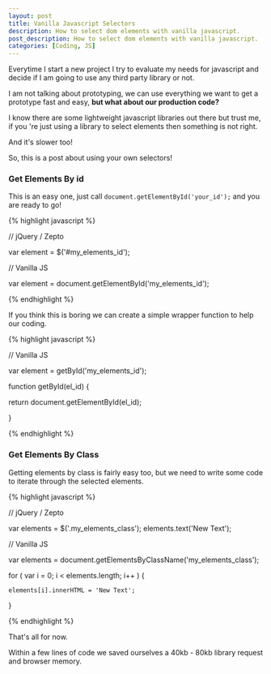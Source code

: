 ```yaml
---
layout: post
title: Vanilla Javascript Selectors
description: How to select dom elements with vanilla javascript.
post_description: How to select dom elements with vanilla javascript.
categories: [Coding, JS]
---
```


Everytime I start a new project I try to evaluate my needs for javascript and decide if I am going to use any third party library or not.

I am not talking about prototyping, we can use everything we want to get a prototype fast and easy, **but what about our production code?**

I know there are some lightweight javascript libraries out there but trust me, if you 're just using a library to select elements then something is not right.

And it's slower too!

So, this is a post about using your own selectors!


### Get Elements By id

This is an easy one, just call ```document.getElementById('your_id');``` and you are ready to go!


{% highlight javascript %}

// jQuery / Zepto

var element = $('#my_elements_id');

// Vanilla JS

var element = document.getElementById('my_elements_id');

{% endhighlight %}

If you think this is boring we can create a simple wrapper function to help our coding.

{% highlight javascript %}

// Vanilla JS

var element = getById('my_elements_id');

function getById(el_id) {

  return document.getElementById(el_id);

}

{% endhighlight %}


### Get Elements By Class

Getting elements by class is fairly easy too, but we need to write some code to iterate through the selected elements.

{% highlight javascript %}

// jQuery / Zepto

var elements = $('.my_elements_class');
elements.text('New Text');

// Vanilla JS

var elements = document.getElementsByClassName('my_elements_class');

for ( var i = 0; i < elements.length; i++ ) {

    elements[i].innerHTML = 'New Text';

}

{% endhighlight %}


That's all for now.

Within a few lines of code we saved ourselves a 40kb - 80kb library request and browser memory.
